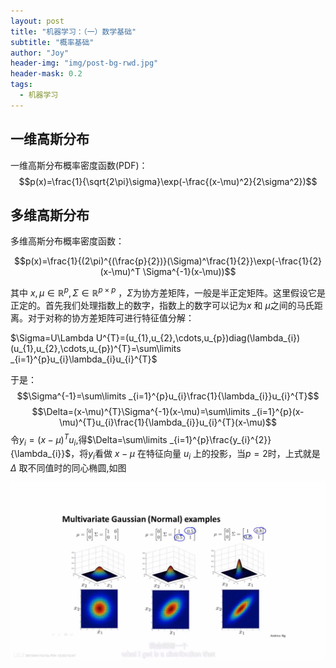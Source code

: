 ```yaml
---
layout: post
title: "机器学习：（一）数学基础"
subtitle: "概率基础"
author: "Joy"
header-img: "img/post-bg-rwd.jpg"
header-mask: 0.2
tags:
  - 机器学习
---
```


## 一维高斯分布

一维高斯分布概率密度函数(PDF)：
$$p(x)=\frac{1}{\sqrt{2\pi}\sigma}\exp(-\frac{(x-\mu)^2}{2\sigma^2})$$

## 多维高斯分布

多维高斯分布概率密度函数：

$$p(x)=\frac{1}{(2\pi)^{(\frac{p}{2})}(\Sigma)^\frac{1}{2}}\exp(-\frac{1}{2}(x-\mu)^T \Sigma^{-1}(x-\mu))$$

其中 $x,\mu\in\mathbb{R}^{p},\Sigma\in\mathbb{R}^{p\times p}$ ，$\Sigma$为协方差矩阵，一般是半正定矩阵。这里假设它是正定的。首先我们处理指数上的数字，指数上的数字可以记为$x$ 和 $\mu$之间的马氏距离。对于对称的协方差矩阵可进行特征值分解：

$\Sigma=U\Lambda U^{T}=(u_{1},u_{2},\cdots,u_{p})diag(\lambda_{i})(u_{1},u_{2},\cdots,u_{p})^{T}=\sum\limits _{i=1}^{p}u_{i}\lambda_{i}u_{i}^{T}$

于是：
$$\Sigma^{-1}=\sum\limits _{i=1}^{p}u_{i}\frac{1}{\lambda_{i}}u_{i}^{T}$$
$$\Delta=(x-\mu)^{T}\Sigma^{-1}(x-\mu)=\sum\limits _{i=1}^{p}(x-\mu)^{T}u_{i}\frac{1}{\lambda_{i}}u_{i}^{T}(x-\mu)$$
令$y_i=(x-\mu)^Tu_i$,得$\Delta=\sum\limits _{i=1}^{p}\frac{y_{i}^{2}}{\lambda_{i}}$，将$y_{i}$看做 $x-\mu$ 在特征向量 $u_{i}$ 上的投影，当$p=2$时，上式就是 $\Delta$
取不同值时的同心椭圆,如图

![gaussian_example](/img/in-post/gaussian_example.png)